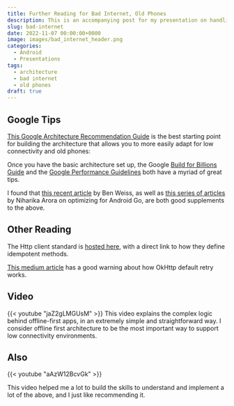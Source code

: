 ```yaml
---
title: Further Reading for Bad Internet, Old Phones
description: This is an accompanying post for my presentation on handling Bad Internet and Old Phones
slug: bad-internet
date: 2022-11-07 00:00:00+0000
image: images/bad_internet_header.png
categories:
  - Android
  - Presentations
tags:
  - architecture
  - bad internet
  - old phones
draft: true
---
```


## Google Tips

[This Google Architecture Recommendation Guide](https://developer.android.com/topic/architecture/recommendations) is the best starting point for building the architecture that allows you to more easily adapt for low connectivity and old phones:

Once you have the basic architecture set up, the Google [Build for Billions Guide](https://developer.android.com/docs/quality-guidelines/build-for-billions/connectivity
) and the [Google Performance Guidelines](https://developer.android.com/topic/performance) both have a myriad of great tips.

I found that [this recent article](https://medium.com/androiddevelopers/inspecting-performance-95b76477a3d7) by Ben Weiss, as well as [this series of articles](https://android-developers.googleblog.com/2022/09/optimize-for-android-go-lessons-from-google-apps-part-1.html) by Niharika Arora on optimizing for Android Go, are both good supplements to the above.

## Other Reading

The Http client standard is [hosted here](https://www.rfc-editor.org/rfc/rfc9110.html#name-idempotent-methods), with a direct link to how they define idempotent methods.

[This medium article](https://medium.com/inloopx/okhttp-is-quietly-retrying-requests-is-your-api-ready-19489ef35ace) has a good warning about how OkHttp default retry works.

## Video

{{< youtube "jaZ2gLMGUsM" >}}
This video explains the complex logic behind offline-first apps, in an extremely simple and straightforward way. I consider offline first architecture to be the most important way to support low connectivity environments.

## Also

{{< youtube "aAzW12BcvGk" >}}

This video helped me a lot to build the skills to understand and implement a lot of the above, and I just like recommending it.

